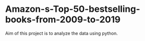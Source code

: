 # Amazon-s-Top-50-bestselling-books-from-2009-to-2019
Aim of this project is to analyze the data using python.
